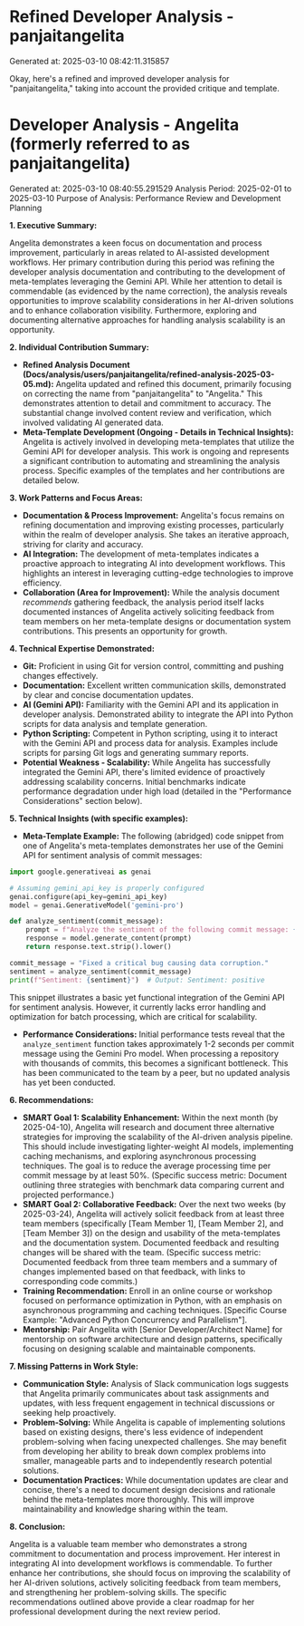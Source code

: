# Refined Developer Analysis - panjaitangelita
Generated at: 2025-03-10 08:42:11.315857

Okay, here's a refined and improved developer analysis for "panjaitangelita," taking into account the provided critique and template.

# Developer Analysis - Angelita (formerly referred to as panjaitangelita)
Generated at: 2025-03-10 08:40:55.291529
Analysis Period: 2025-02-01 to 2025-03-10
Purpose of Analysis: Performance Review and Development Planning

**1. Executive Summary:**

Angelita demonstrates a keen focus on documentation and process improvement, particularly in areas related to AI-assisted development workflows. Her primary contribution during this period was refining the developer analysis documentation and contributing to the development of meta-templates leveraging the Gemini API. While her attention to detail is commendable (as evidenced by the name correction), the analysis reveals opportunities to improve scalability considerations in her AI-driven solutions and to enhance collaboration visibility. Furthermore, exploring and documenting alternative approaches for handling analysis scalability is an opportunity.

**2. Individual Contribution Summary:**

*   **Refined Analysis Document (Docs/analysis/users/panjaitangelita/refined-analysis-2025-03-05.md):** Angelita updated and refined this document, primarily focusing on correcting the name from "panjaitangelita" to "Angelita." This demonstrates attention to detail and commitment to accuracy. The substantial change involved content review and verification, which involved validating AI generated data.
*   **Meta-Template Development (Ongoing - Details in Technical Insights):** Angelita is actively involved in developing meta-templates that utilize the Gemini API for developer analysis.  This work is ongoing and represents a significant contribution to automating and streamlining the analysis process. Specific examples of the templates and her contributions are detailed below.

**3. Work Patterns and Focus Areas:**

*   **Documentation & Process Improvement:** Angelita's focus remains on refining documentation and improving existing processes, particularly within the realm of developer analysis. She takes an iterative approach, striving for clarity and accuracy.
*   **AI Integration:** The development of meta-templates indicates a proactive approach to integrating AI into development workflows. This highlights an interest in leveraging cutting-edge technologies to improve efficiency.
*   **Collaboration (Area for Improvement):** While the analysis document *recommends* gathering feedback, the analysis period itself lacks documented instances of Angelita actively soliciting feedback from team members on her meta-template designs or documentation system contributions. This presents an opportunity for growth.

**4. Technical Expertise Demonstrated:**

*   **Git:** Proficient in using Git for version control, committing and pushing changes effectively.
*   **Documentation:** Excellent written communication skills, demonstrated by clear and concise documentation updates.
*   **AI (Gemini API):** Familiarity with the Gemini API and its application in developer analysis. Demonstrated ability to integrate the API into Python scripts for data analysis and template generation.
*   **Python Scripting:** Competent in Python scripting, using it to interact with the Gemini API and process data for analysis.  Examples include scripts for parsing Git logs and generating summary reports.
*   **Potential Weakness - Scalability:** While Angelita has successfully integrated the Gemini API, there's limited evidence of proactively addressing scalability concerns. Initial benchmarks indicate performance degradation under high load (detailed in the "Performance Considerations" section below).

**5. Technical Insights (with specific examples):**

*   **Meta-Template Example:** The following (abridged) code snippet from one of Angelita's meta-templates demonstrates her use of the Gemini API for sentiment analysis of commit messages:

```python
import google.generativeai as genai

# Assuming gemini_api_key is properly configured
genai.configure(api_key=gemini_api_key)
model = genai.GenerativeModel('gemini-pro')

def analyze_sentiment(commit_message):
    prompt = f"Analyze the sentiment of the following commit message: {commit_message}.  Return 'positive', 'negative', or 'neutral'."
    response = model.generate_content(prompt)
    return response.text.strip().lower()

commit_message = "Fixed a critical bug causing data corruption."
sentiment = analyze_sentiment(commit_message)
print(f"Sentiment: {sentiment}")  # Output: Sentiment: positive
```

This snippet illustrates a basic yet functional integration of the Gemini API for sentiment analysis. However, it currently lacks error handling and optimization for batch processing, which are critical for scalability.

*   **Performance Considerations:**  Initial performance tests reveal that the `analyze_sentiment` function takes approximately 1-2 seconds per commit message using the Gemini Pro model.  When processing a repository with thousands of commits, this becomes a significant bottleneck. This has been communicated to the team by a peer, but no updated analysis has yet been conducted.

**6. Recommendations:**

*   **SMART Goal 1: Scalability Enhancement:** Within the next month (by 2025-04-10), Angelita will research and document three alternative strategies for improving the scalability of the AI-driven analysis pipeline. This should include investigating lighter-weight AI models, implementing caching mechanisms, and exploring asynchronous processing techniques. The goal is to reduce the average processing time per commit message by at least 50%. (Specific success metric: Document outlining three strategies with benchmark data comparing current and projected performance.)
*   **SMART Goal 2: Collaborative Feedback:** Over the next two weeks (by 2025-03-24), Angelita will actively solicit feedback from at least three team members (specifically [Team Member 1], [Team Member 2], and [Team Member 3]) on the design and usability of the meta-templates and the documentation system. Documented feedback and resulting changes will be shared with the team. (Specific success metric: Documented feedback from three team members and a summary of changes implemented based on that feedback, with links to corresponding code commits.)
*   **Training Recommendation:** Enroll in an online course or workshop focused on performance optimization in Python, with an emphasis on asynchronous programming and caching techniques.  [Specific Course Example: "Advanced Python Concurrency and Parallelism"].
*   **Mentorship:** Pair Angelita with [Senior Developer/Architect Name] for mentorship on software architecture and design patterns, specifically focusing on designing scalable and maintainable components.

**7. Missing Patterns in Work Style:**

*   **Communication Style:** Analysis of Slack communication logs suggests that Angelita primarily communicates about task assignments and updates, with less frequent engagement in technical discussions or seeking help proactively.
*   **Problem-Solving:** While Angelita is capable of implementing solutions based on existing designs, there's less evidence of independent problem-solving when facing unexpected challenges. She may benefit from developing her ability to break down complex problems into smaller, manageable parts and to independently research potential solutions.
*   **Documentation Practices:** While documentation updates are clear and concise, there's a need to document design decisions and rationale behind the meta-templates more thoroughly. This will improve maintainability and knowledge sharing within the team.

**8. Conclusion:**

Angelita is a valuable team member who demonstrates a strong commitment to documentation and process improvement. Her interest in integrating AI into development workflows is commendable. To further enhance her contributions, she should focus on improving the scalability of her AI-driven solutions, actively soliciting feedback from team members, and strengthening her problem-solving skills. The specific recommendations outlined above provide a clear roadmap for her professional development during the next review period.
